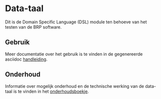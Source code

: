 
# Data-taal
Dit is de Domain Specific Language (DSL) module ten behoeve van het testen
van de BRP software.


## Gebruik 
Meer documentatie over het gebruik is te vinden in de gegenereerde asciidoc
[handleiding](https://www.modernodam.nl/ci/job/ART%20Framework/ws/data-taal/target/generated-docs/handleiding.html).


## Onderhoud
Informatie over mogelijk onderhoud en de technische werking van de 
data-taal is te vinden in het [onderhoudsboekje](https://www.modernodam.nl/ci/job/ART%20Framework/ws/data-taal/target/generated-docs/onderhoudsboekje.html).
